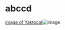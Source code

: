 # abccd


[image of Yaktocat](https://octodex.github.com/images/yaktocat.png)![image](https://github.com/Nived-13/markdown/assets/142505368/90fbe586-c4a8-488f-9779-f9685aff7845)


